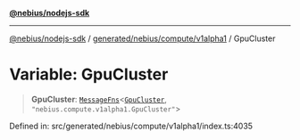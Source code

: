 [**@nebius/nodejs-sdk**](../../../../../README.md)

---

[@nebius/nodejs-sdk](../../../../../README.md) / [generated/nebius/compute/v1alpha1](../README.md) / GpuCluster

# Variable: GpuCluster

> **GpuCluster**: [`MessageFns`](../../../../../runtime/protos/core/interfaces/MessageFns.md)\<[`GpuCluster`](../interfaces/GpuCluster.md), `"nebius.compute.v1alpha1.GpuCluster"`\>

Defined in: src/generated/nebius/compute/v1alpha1/index.ts:4035
